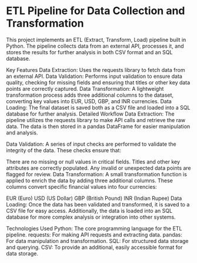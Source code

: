 # ETL Pipeline for Data Collection and Transformation
This project implements an ETL (Extract, Transform, Load) pipeline built in Python. The pipeline collects data from an external API, processes it, and stores the results for further analysis in both CSV format and an SQL database.

Key Features
Data Extraction: Uses the requests library to fetch data from an external API.
Data Validation: Performs input validation to ensure data quality, checking for missing fields and ensuring that titles or other key data points are correctly captured.
Data Transformation: A lightweight transformation process adds three additional columns to the dataset, converting key values into EUR, USD, GBP, and INR currencies.
Data Loading: The final dataset is saved both as a CSV file and loaded into a SQL database for further analysis.
Detailed Workflow
Data Extraction:
The pipeline utilizes the requests library to make API calls and retrieve the raw data. The data is then stored in a pandas DataFrame for easier manipulation and analysis.

Data Validation:
A series of input checks are performed to validate the integrity of the data. These checks ensure that:

There are no missing or null values in critical fields.
Titles and other key attributes are correctly populated.
Any invalid or unexpected data points are flagged for review.
Data Transformation:
A small transformation function is applied to enrich the data by adding three additional columns. These columns convert specific financial values into four currencies:

EUR (Euro)
USD (US Dollar)
GBP (British Pound)
INR (Indian Rupee)
Data Loading:
Once the data has been validated and transformed, it is saved to a CSV file for easy access. Additionally, the data is loaded into an SQL database for more complex analysis or integration into other systems.

Technologies Used
Python: The core programming language for the ETL pipeline.
requests: For making API requests and extracting data.
pandas: For data manipulation and transformation.
SQL: For structured data storage and querying.
CSV: To provide an additional, easily accessible format for data storage.
